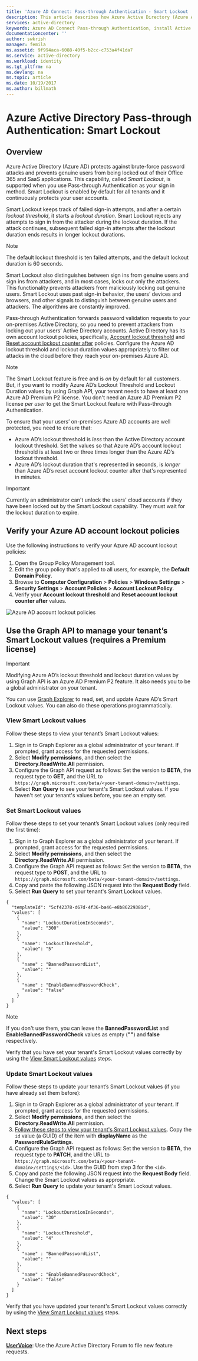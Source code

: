 ```yaml
---
title: 'Azure AD Connect: Pass-through Authentication - Smart Lockout | Microsoft Docs'
description: This article describes how Azure Active Directory (Azure AD) Pass-through Authentication protects your on-premises accounts from brute force password attacks in the cloud
services: active-directory
keywords: Azure AD Connect Pass-through Authentication, install Active Directory, required components for Azure AD, SSO, Single Sign-on
documentationcenter: ''
author: swkrish
manager: femila
ms.assetid: 9f994aca-6088-40f5-b2cc-c753a4f41da7
ms.service: active-directory
ms.workload: identity
ms.tgt_pltfrm: na
ms.devlang: na
ms.topic: article
ms.date: 10/19/2017
ms.author: billmath
---
```


# Azure Active Directory Pass-through Authentication: Smart Lockout

## Overview

Azure Active Directory (Azure AD) protects against brute-force password attacks and prevents genuine users from being locked out of their Office 365 and SaaS applications. This capability, called *Smart Lockout*, is supported when you use Pass-through Authentication as your sign in method. Smart Lockout is enabled by default for all tenants and it continuously protects your user accounts.

Smart Lockout keeps track of failed sign-in attempts, and after a certain *lockout threshold*, it starts a *lockout duration*. Smart Lockout rejects any attempts to sign in from the attacker during the lockout duration. If the attack continues, subsequent failed sign-in attempts after the lockout duration ends results in longer lockout durations.

>[!NOTE]
>The default lockout threshold is ten failed attempts, and the default lockout duration is 60 seconds.

Smart Lockout also distinguishes between sign ins from genuine users and sign ins from attackers, and in most cases, locks out only the attackers. This functionality prevents attackers from maliciously locking out genuine users. Smart Lockout uses past sign-in behavior, the users’ devices and browsers, and other signals to distinguish between genuine users and attackers. The algorithms are constantly improved.

Pass-through Authentication forwards password validation requests to your on-premises Active Directory, so you need to prevent attackers from locking out your users’ Active Directory accounts. Active Directory has its own account lockout policies, specifically, [Account lockout threshold](https://technet.microsoft.com/library/hh994574(v=ws.11).aspx) and [Reset account lockout counter after](https://technet.microsoft.com/library/hh994568(v=ws.11).aspx) policies. Configure the Azure AD lockout threshold and lockout duration values appropriately to filter out attacks in the cloud before they reach your on-premises Azure AD.

>[!NOTE]
>The Smart Lockout feature is free and is _on_ by default for all customers. But, if you want to modify Azure AD’s Lockout Threshold and Lockout Duration values by using Graph API, your tenant needs to have at least one Azure AD Premium P2 license. You don't need an Azure AD Premium P2 license _per user_ to get the Smart Lockout feature with Pass-through Authentication.

To ensure that your users’ on-premises Azure AD accounts are well protected, you need to ensure that:

   * Azure AD’s lockout threshold is _less_ than the Active Directory account lockout threshold. Set the values so that Azure AD’s account lockout threshold is at least two or three times longer than the Azure AD’s lockout threshold.
   * Azure AD’s lockout duration that's represented in seconds, is _longer_ than Azure AD’s reset account lockout counter after that's represented in minutes.

>[!IMPORTANT]
>Currently an administrator can't unlock the users' cloud accounts if they have been locked out by the Smart Lockout capability. They must wait for the lockout duration to expire.

## Verify your Azure AD account lockout policies

Use the following instructions to verify your Azure AD account lockout policies:

1.	Open the Group Policy Management tool.
2.	Edit the group policy that's applied to all users, for example, the **Default Domain Policy**.
3.	Browse to **Computer Configuration** > **Policies** > **Windows Settings** > **Security Settings** > **Account Policies** > **Account Lockout Policy**.
4.	Verify your **Account lockout threshold** and **Reset account lockout counter after** values.

![Azure AD account lockout policies](./media/active-directory-aadconnect-pass-through-authentication/pta5.png)

## Use the Graph API to manage your tenant’s Smart Lockout values (requires a Premium license)

>[!IMPORTANT]
>Modifying Azure AD’s lockout threshold and lockout duration values by using Graph API is an Azure AD Premium P2 feature. It also needs you to be a global administrator on your tenant.

You can use [Graph Explorer](https://developer.microsoft.com/graph/graph-explorer) to read, set, and update Azure AD’s Smart Lockout values. You can also do these operations programmatically.

### View Smart Lockout values

Follow these steps to view your tenant’s Smart Lockout values:

1. Sign in to Graph Explorer as a global administrator of your tenant. If prompted, grant access for the requested permissions.
2. Select **Modify permissions**, and then select the **Directory.ReadWrite.All** permission.
3. Configure the Graph API request as follows: Set the version to **BETA**, the request type to **GET**, and the URL to `https://graph.microsoft.com/beta/<your-tenant-domain>/settings`.
4. Select **Run Query** to see your tenant's Smart Lockout values. If you haven't set your tenant's values before, you see an empty set.

### Set Smart Lockout values

Follow these steps to set your tenant’s Smart Lockout values (only required the first time):

1. Sign in to Graph Explorer as a global administrator of your tenant. If prompted, grant access for the requested permissions.
2. Select **Modify permissions**, and then select the **Directory.ReadWrite.All** permission.
3. Configure the Graph API request as follows: Set the version to **BETA**, the request type to **POST**, and the URL to `https://graph.microsoft.com/beta/<your-tenant-domain>/settings`.
4. Copy and paste the following JSON request into the **Request Body** field.
5. Select **Run Query** to set your tenant's Smart Lockout values.

```
{
  "templateId": "5cf42378-d67d-4f36-ba46-e8b86229381d",
  "values": [
    {
      "name": "LockoutDurationInSeconds",
      "value": "300"
    },
    {
      "name": "LockoutThreshold",
      "value": "5"
    },
    {
      "name" : "BannedPasswordList",
      "value": ""
    },
    {
      "name" : "EnableBannedPasswordCheck",
      "value": "false"
    }
  ]
}
```

>[!NOTE]
>If you don't use them, you can leave the **BannedPasswordList** and **EnableBannedPasswordCheck** values as empty (**""**) and **false** respectively.

Verify that you have set your tenant's Smart Lockout values correctly by using the [View Smart Lockout values](#view-smart-lockout-values) steps.

### Update Smart Lockout values

Follow these steps to update your tenant’s Smart Lockout values (if you have already set them before):

1. Sign in to Graph Explorer as a global administrator of your tenant. If prompted, grant access for the requested permissions.
2. Select **Modify permissions**, and then select the **Directory.ReadWrite.All** permission.
3. [Follow these steps to view your tenant's Smart Lockout values](#view-smart-lockout-values). Copy the `id` value (a GUID) of the item with **displayName** as the **PasswordRuleSettings**.
4. Configure the Graph API request as follows: Set the version to **BETA**, the request type to **PATCH**, and the URL to `https://graph.microsoft.com/beta/<your-tenant-domain>/settings/<id>`. Use the GUID from step 3 for the `<id>`.
5. Copy and paste the following JSON request into the **Request Body** field. Change the Smart Lockout values as appropriate.
6. Select **Run Query** to update your tenant's Smart Lockout values.

```
{
  "values": [
    {
      "name": "LockoutDurationInSeconds",
      "value": "30"
    },
    {
      "name": "LockoutThreshold",
      "value": "4"
    },
    {
      "name" : "BannedPasswordList",
      "value": ""
    },
    {
      "name" : "EnableBannedPasswordCheck",
      "value": "false"
    }
  ]
}
```

Verify that you have updated your tenant's Smart Lockout values correctly by using the [View Smart Lockout values](#view-smart-lockout-values) steps.

## Next steps
[**UserVoice**](https://feedback.azure.com/forums/169401-azure-active-directory/category/160611-directory-synchronization-aad-connect): Use the Azure Active Directory Forum to file new feature requests.

